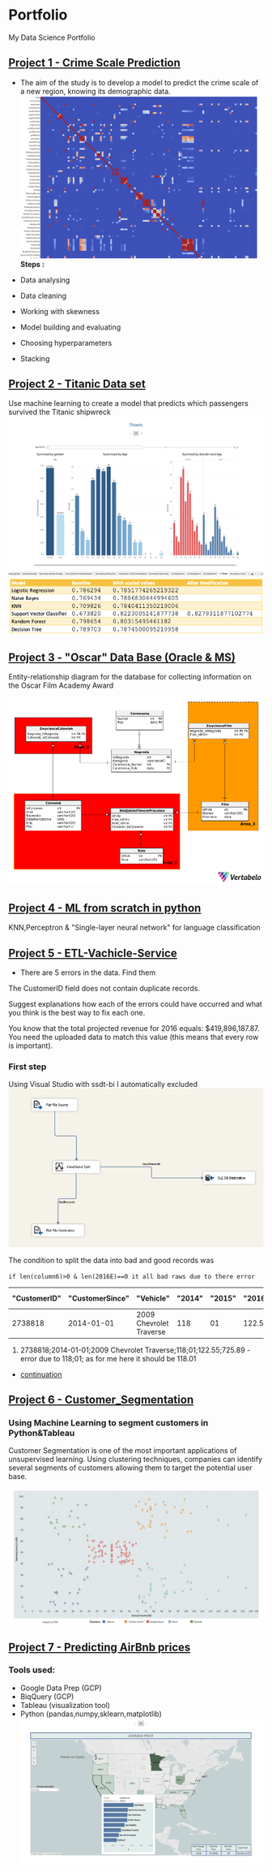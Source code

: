 # Portfolio
My Data Science Portfolio
## [Project 1 - Crime Scale Prediction ](https://github.com/vassylkorzh/Crime-Scale-Prediction-)
* The aim of the study is to develop a model to predict the crime scale of a new region, knowing its demographic data.
![](/img/correlation.png)
**Steps :**

* Data analysing 
* Data cleaning 
* Working with skewness
* Model building and evaluating
* Choosing hyperparameters
* Stacking
## [Project 2 - Titanic Data set](https://github.com/vassylkorzh/Project-Titanic-Data-Set)
Use machine learning to create a model that predicts which passengers survived the Titanic shipwreck
![](/img/Age&Gender.png)
![](/img/ModelResults.png)

## [Project 3 - "Oscar" Data Base (Oracle & MS)](https://github.com/vassylkorzh/Project-SQL-Oscar-DB)
Entity-relationship diagram for the database for collecting information on the Oscar Film Academy Award

![](/img/Oscar_model.png)

## [Project 4 - ML from scratch in python](https://github.com/vassylkorzh/ML-from-scratch-in-Python)
KNN,Perceptron & "Single-layer neural network" for language classification

## [Project 5 - ETL-Vachicle-Service](https://github.com/vassylkorzh/ETL-Project-Vachicle-Service)
* There are 5 errors in the data. Find them

The CustomerID field does not contain duplicate records.

Suggest explanations how each of the errors could have occurred 
and what you think is the best way to fix each one.

You know that the total projected revenue for 2016 equals: $419,896,187.87. 
You need the uploaded data to match this value (this means that every row is important).

### First step 

Using Visual Studio with ssdt-bi I automatically excluded  
![](/img/VisualStudio.PNG)

The condition to split the data into bad and good records was 

`if len(column6)>0 & len(2016E)==0 it all bad raws due to there error `

"CustomerID" | "CustomerSince"| "Vehicle" | "2014" | "2015" | "2016E" | "Column 6"|
-------------|----------------|-----------|--------|--------|---------|-----------|
  2738818    |  2014-01-01    |2009 Chevrolet Traverse|118|01|122.55|725.89
 
 1. 2738818;2014-01-01;2009 Chevrolet Traverse;118;01;122.55;725.89 - error due to 118;01; as for me here it should be 118.01
 * [continuation](https://github.com/vassylkorzh/ETL-Project-Vachicle-Service)

## [Project 6 - Customer_Segmentation](https://github.com/vassylkorzh/Customer_Segmentation)
### Using Machine Learning to segment customers in Python&Tableau
  
   Customer Segmentation is one of the most important applications of unsupervised learning. Using clustering techniques, companies can identify several segments of customers allowing them to target the potential user base.
  
![](/img/clusters.png)
## [Project 7 - Predicting AirBnb prices](https://github.com/vassylkorzh/AirBnb-Project)
### Tools used:
* Google Data Prep (GCP)
* BiqQuery (GCP)
* Tableau (visualization tool)
* Python (pandas,numpy,sklearn,matplotlib)
![](/img/prices_state.png)
